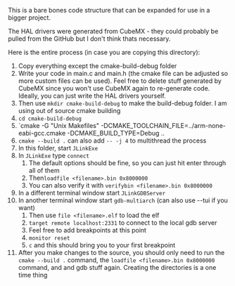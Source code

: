 This is a bare bones code structure that can be expanded for use in a bigger project.

The HAL drivers were generated from CubeMX - they could probably be pulled from the GitHub but I don't think thats necessary.

Here is the entire process (in case you are copying this directory):
1. Copy everything except the cmake-build-debug folder
1. Write your code in main.c and main.h (the cmake file can be adjusted so more custom files can be used). Feel free to delete stuff generated by CubeMX since you won't use CubeMX again to re-generate code. Ideally, you can just write the HAL drivers yourself.
1. Then use `mkdir cmake-build-debug` to make the build-debug folder. I am using out of source cmake building
1. `cd cmake-build-debug`
1. `cmake -G "Unix Makefiles" -DCMAKE_TOOLCHAIN_FILE=../arm-none-eabi-gcc.cmake -DCMAKE_BUILD_TYPE=Debug ..
1. `cmake --build .` can also add `-- -j 4` to multithread the process
1. In this folder, start `JLinkExe`
1. In `JLinkExe` type `connect`
    1. The default options should be fine, so you can just hit enter through all of them
    1. Then`loadfile <filename>.bin 0x8000000`
    1. You can also verify it with `verifybin <filename>.bin 0x8000000`
1. In a different terminal window start `JLinkGDBServer`
1. In another terminal window start `gdb-multiarch` (can also use --tui if you want)
    1. Then use `file <filename>.elf` to load the elf
    1. `target remote localhost:2331` to connect to the local gdb server
    1. Feel free to add breakpoints at this point
    1. `monitor reset`
    1. `c` and this should bring you to your first breakpoint
1. After you make changes to the source, you should only need to run the `cmake --build .` command, the `loadfile <filename>.bin 0x8000000` command, and and gdb stuff again. Creating the directories is a one time thing




